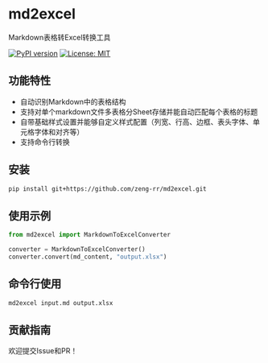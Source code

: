 # md2excel

Markdown表格转Excel转换工具

[![PyPI version](https://img.shields.io/pypi/v/md2excel)](https://pypi.org/project/md2excel/)
[![License: MIT](https://img.shields.io/badge/License-MIT-yellow.svg)](https://opensource.org/licenses/MIT)

## 功能特性
- 自动识别Markdown中的表格结构
- 支持对单个markdown文件多表格分Sheet存储并能自动匹配每个表格的标题
- 自带基础样式设置并能够自定义样式配置（列宽、行高、边框、表头字体、单元格字体和对齐等）
- 支持命令行转换

## 安装
```bash
pip install git+https://github.com/zeng-rr/md2excel.git
```

## 使用示例
```python
from md2excel import MarkdownToExcelConverter

converter = MarkdownToExcelConverter()
converter.convert(md_content, "output.xlsx")
```

## 命令行使用
```bash
md2excel input.md output.xlsx
```

## 贡献指南
欢迎提交Issue和PR！